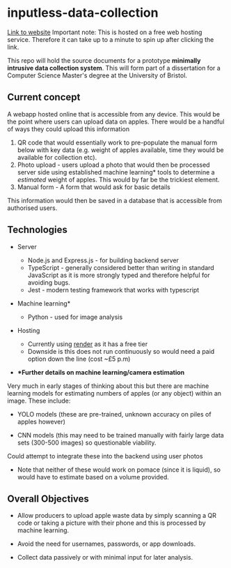 # inputless-data-collection

[Link to website](https://agriscanner.onrender.com/)
Important note: This is hosted on a free web hosting service. Therefore it can take up to a minute to spin up after clicking the link.

This repo will hold the source documents for a prototype **minimally intrusive data collection system**. This will form part of a dissertation for a Computer Science Master's degree at the University of Bristol.
## Current concept

A webapp hosted online that is accessible from any device. This would be the point where users can upload data on apples. There would be a handful of ways they could upload this information 
1) QR code that would essentially work to pre-populate the manual form below with key data (e.g. weight of apples available, time they would be available for collection etc).
2) Photo upload - users upload a photo that would then be processed server side using established machine learning* tools to determine a _estimated_ weight of apples. This would by far be the trickiest element.
3) Manual form - A form that would ask for basic details

This information would then be saved in a database that is accessible from authorised users.

## Technologies
- Server
	- Node.js and Express.js - for building backend server
	- TypeScript - generally considered better than writing in standard JavaScript as it is more strongly typed and therefore helpful for avoiding bugs.
	- Jest - modern testing framework that works with typescript
- Machine learning*
	- Python - used for image analysis
- Hosting
	- Currently using [render](https://render.com/) as it has a free tier
	- Downside is this does not run continuously so would need a paid option down the line (cost ~£5 p.m)

- **\*Further details on machine learning/camera estimation**

Very much in early stages of thinking about this but there are machine learning models for estimating numbers of apples (or any object) within an image. These include:

- YOLO models (these are pre-trained, unknown accuracy on piles of apples however)

- CNN models (this may need to be trained manually with fairly large data sets (300-500 images) so questionable viability.

Could attempt to integrate these into the backend using user photos

- Note that neither of these would work on pomace (since it is liquid), so would have to estimate based on a volume provided.
## Overall Objectives

- Allow producers to upload apple waste data by simply scanning a QR code or taking a picture with their phone and this is processed by machine learning.

- Avoid the need for usernames, passwords, or app downloads.

- Collect data passively or with minimal input for later analysis.